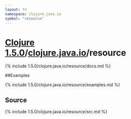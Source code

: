 ```yaml
---
layout: fn
namespace: clojure.java.io
symbol: "resource"
---
```


# [Clojure 1.5.0](../../)/[clojure.java.io](../)/resource

{% include 1.5.0/clojure.java.io/resource/docs.md %}

##Examples

{% include 1.5.0/clojure.java.io/resource/examples.md %}
## Source
{% include 1.5.0/clojure.java.io/resource/src.md %}

